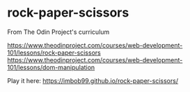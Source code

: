 # rock-paper-scissors

From The Odin Project's curriculum

https://www.theodinproject.com/courses/web-development-101/lessons/rock-paper-scissors 
https://www.theodinproject.com/courses/web-development-101/lessons/dom-manipulation

Play it here: https://imbob99.github.io/rock-paper-scissors/
